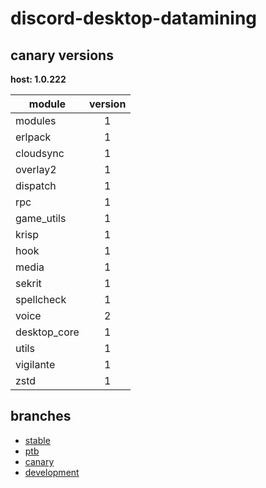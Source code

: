 # discord-desktop-datamining

## canary versions

**host: 1.0.222**

| module | version |
| ------ | :-----: |
| modules | 1 |
| erlpack | 1 |
| cloudsync | 1 |
| overlay2 | 1 |
| dispatch | 1 |
| rpc | 1 |
| game_utils | 1 |
| krisp | 1 |
| hook | 1 |
| media | 1 |
| sekrit | 1 |
| spellcheck | 1 |
| voice | 2 |
| desktop_core | 1 |
| utils | 1 |
| vigilante | 1 |
| zstd | 1 |

## branches

- [stable](https://github.com/OpenAsar/discord-desktop-datamining/tree/stable)
- [ptb](https://github.com/OpenAsar/discord-desktop-datamining/tree/ptb)
- [canary](https://github.com/OpenAsar/discord-desktop-datamining/tree/canary)
- [development](https://github.com/OpenAsar/discord-desktop-datamining/tree/development)